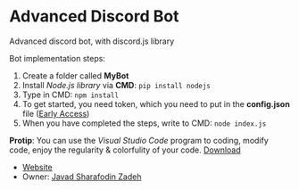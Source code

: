 # Advanced Discord Bot
Advanced discord bot, with discord.js library

Bot implementation steps:

1. Create a folder called **MyBot**
2. Install *Node.js library* via **CMD**: `pip install nodejs`
3. Type in CMD: `npm install`
4. To get started, you need token, which you need to put in the **config.json** file ([Early Access](https://discordapp.com/developers/applications/))
5. When you have completed the steps, write to CMD: `node index.js`

**Protip**: You can use the *Visual Studio Code* program to coding, modify code, enjoy the regularity & colorfulity of your code. [Download](https://code.visualstudio.com/Download)

 * [Website](https://javadsharafodinzadeh.ir/discord-lifebuoy)
 * Owner: [Javad Sharafodin Zadeh](https://javadsharafodinzadeh.ir)
